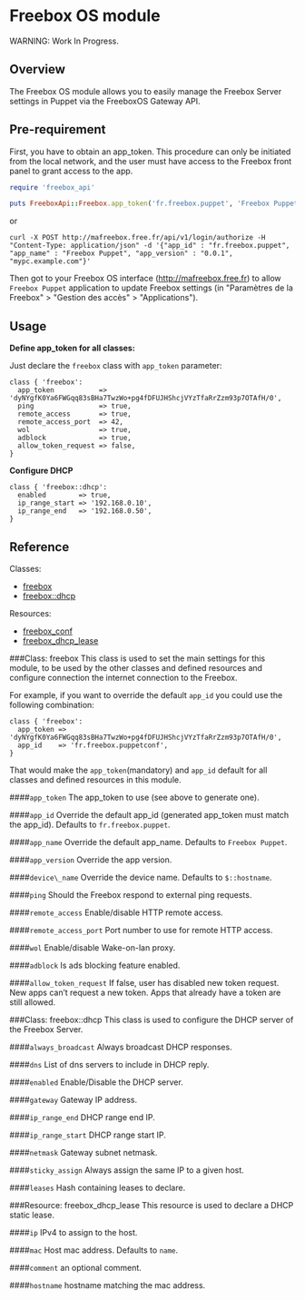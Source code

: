 Freebox OS module
=================

WARNING: Work In Progress.

Overview
--------

The Freebox OS module allows you to easily manage the Freebox Server settings in Puppet via the FreeboxOS Gateway API.

Pre-requirement
---------------

First, you have to obtain an app\_token. This procedure can only be initiated from the local network, and the user must have access to the Freebox front panel to grant access to the app.

```ruby
require 'freebox_api'

puts FreeboxApi::Freebox.app_token('fr.freebox.puppet', 'Freebox Puppet', '0.0.1', 'mypc.example.com')
```
or
```
curl -X POST http://mafreebox.free.fr/api/v1/login/authorize -H "Content-Type: application/json" -d '{"app_id" : "fr.freebox.puppet", "app_name" : "Freebox Puppet", "app_version" : "0.0.1", "mypc.example.com"}'
```

Then got to your Freebox OS interface (http://mafreebox.free.fr) to allow `Freebox Puppet` application to update Freebox settings (in "Paramètres de la Freebox" > "Gestion des accès" > "Applications").

Usage
-----

**Define app_token for all classes:**

Just declare the `freebox` class with `app_token` parameter:

```puppet
class { 'freebox':
  app_token           => 'dyNYgfK0Ya6FWGqq83sBHa7TwzWo+pg4fDFUJHShcjVYzTfaRrZzm93p7OTAfH/0',
  ping                => true,
  remote_access       => true,
  remote_access_port  => 42,
  wol                 => true,
  adblock             => true,
  allow_token_request => false,
}
```

**Configure DHCP**

```puppet
class { 'freebox::dhcp':
  enabled        => true,
  ip_range_start => '192.168.0.10',
  ip_range_end   => '192.168.0.50',
}
```

Reference
---------

Classes:

* [freebox](#class-freebox)
* [freebox::dhcp](#class-freeboxdhcp)

Resources:

* [freebox_conf](#resource-freeboxconf)
* [freebox_dhcp_lease](#resource-freeboxdhcplease)

###Class: freebox
This class is used to set the main settings for this module, to be used by the other classes and defined resources and configure connection the internet connection to the Freebox.

For example, if you want to override the default `app_id` you could use the following combination:

    class { 'freebox':
      app_token => 'dyNYgfK0Ya6FWGqq83sBHa7TwzWo+pg4fDFUJHShcjVYzTfaRrZzm93p7OTAfH/0',
      app_id    => 'fr.freebox.puppetconf',
    }

That would make the `app_token`(mandatory) and `app_id` default for all classes and defined resources in this module.

####`app_token`
The app\_token to use (see above to generate one).

####`app_id`
Override the default app\_id (generated app\_token must match the app\_id). Defaults to `fr.freebox.puppet`.

####`app_name`
Override the default app\_name. Defaults to `Freebox Puppet`.

####`app_version`
Override the app version.

####`device\_name`
Override the device name. Defaults to `$::hostname`.

####`ping`
Should the Freebox respond to external ping requests.

####`remote_access`
Enable/disable HTTP remote access.

####`remote_access_port`
Port number to use for remote HTTP access.

####`wol`
Enable/disable Wake-on-lan proxy.

####`adblock`
Is ads blocking feature enabled.

####`allow_token_request`
If false, user has disabled new token request. New apps can’t request a new token. Apps that already have a token are still allowed.

###Class: freebox::dhcp
This class is used to configure the DHCP server of the Freebox Server.

####`always_broadcast`
Always broadcast DHCP responses.

####`dns`
List of dns servers to include in DHCP reply.

####`enabled`
Enable/Disable the DHCP server.

####`gateway`
Gateway IP address.

####`ip_range_end`
DHCP range end IP.

####`ip_range_start`
DHCP range start IP.

####`netmask`
Gateway subnet netmask.

####`sticky_assign`
Always assign the same IP to a given host.

####`leases`
Hash containing leases to declare.

###Resource: freebox\_dhcp\_lease
This resource is used to declare a DHCP static lease.

####`ip`
IPv4 to assign to the host.

####`mac`
Host mac address. Defaults to `name`.

####`comment`
an optional comment.

####`hostname`
hostname matching the mac address.
